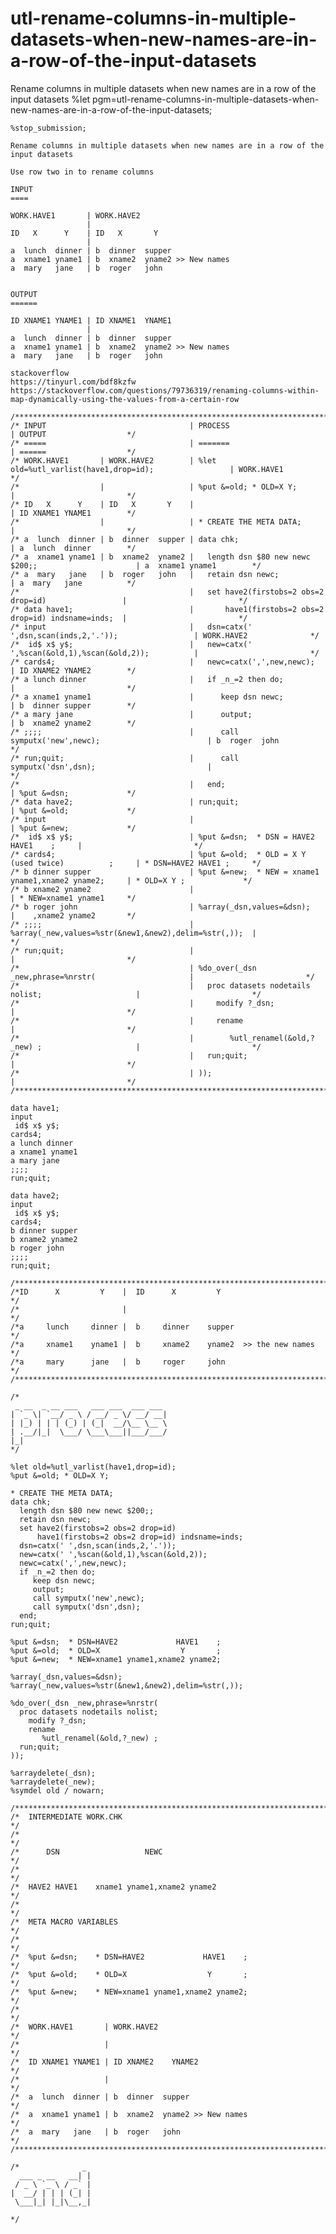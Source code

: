 # utl-rename-columns-in-multiple-datasets-when-new-names-are-in-a-row-of-the-input-datasets
Rename columns in multiple datasets when new names are in a row of the input datasets
    %let pgm=utl-rename-columns-in-multiple-datasets-when-new-names-are-in-a-row-of-the-input-datasets;

    %stop_submission;

    Rename columns in multiple datasets when new names are in a row of the input datasets

    Use row two in to rename columns

    INPUT
    ====

    WORK.HAVE1       | WORK.HAVE2
                     |
    ID   X      Y    | ID   X       Y
                     |
    a  lunch  dinner | b  dinner  supper
    a  xname1 yname1 | b  xname2  yname2 >> New names
    a  mary   jane   | b  roger   john


    OUTPUT
    ======

    ID XNAME1 YNAME1 | ID XNAME1  YNAME1
                     |
    a  lunch  dinner | b  dinner  supper
    a  xname1 yname1 | b  xname2  yname2 >> New names
    a  mary   jane   | b  roger   john

    stackoverflow
    https://tinyurl.com/bdf8kzfw
    https://stackoverflow.com/questions/79736319/renaming-columns-within-map-dynamically-using-the-values-from-a-certain-row

    /**************************************************************************************************************************/
    /* INPUT                                | PROCESS                                               | OUTPUT                  */
    /* =====                                | =======                                               | ======                  */
    /* WORK.HAVE1       | WORK.HAVE2        | %let old=%utl_varlist(have1,drop=id);                 | WORK.HAVE1              */
    /*                  |                   | %put &=old; * OLD=X Y;                                |                         */
    /* ID   X      Y    | ID   X       Y    |                                                       | ID XNAME1 YNAME1        */
    /*                  |                   | * CREATE THE META DATA;                               |                         */
    /* a  lunch  dinner | b  dinner  supper | data chk;                                             | a  lunch  dinner        */
    /* a  xname1 yname1 | b  xname2  yname2 |   length dsn $80 new newc $200;;                      | a  xname1 yname1        */
    /* a  mary   jane   | b  roger   john   |   retain dsn newc;                                    | a  mary   jane          */
    /*                                      |   set have2(firstobs=2 obs=2 drop=id)                 |                         */
    /* data have1;                          |       have1(firstobs=2 obs=2 drop=id) indsname=inds;  |                         */
    /* input                                |   dsn=catx(' ',dsn,scan(inds,2,'.'));                 | WORK.HAVE2              */
    /*  id$ x$ y$;                          |   new=catx(' ',%scan(&old,1),%scan(&old,2));          |                         */
    /* cards4;                              |   newc=catx(',',new,newc);                            | ID XNAME2 YNAME2        */
    /* a lunch dinner                       |   if _n_=2 then do;                                   |                         */
    /* a xname1 yname1                      |      keep dsn newc;                                   | b  dinner supper        */
    /* a mary jane                          |      output;                                          | b  xname2 yname2        */
    /* ;;;;                                 |      call symputx('new',newc);                        | b  roger  john          */
    /* run;quit;                            |      call symputx('dsn',dsn);                         |                         */
    /*                                      |   end;                                                | %put &=dsn;             */
    /* data have2;                          | run;quit;                                             | %put &=old;             */
    /* input                                |                                                       | %put &=new;             */
    /*  id$ x$ y$;                          | %put &=dsn;  * DSN = HAVE2             HAVE1    ;     |                         */
    /* cards4;                              | %put &=old;  * OLD = X Y  (used twice)          ;     | * DSN=HAVE2 HAVE1 ;     */
    /* b dinner supper                      | %put &=new;  * NEW = xname1 yname1,xname2 yname2;     | * OLD=X Y ;             */
    /* b xname2 yname2                      |                                                       | * NEW=xname1 yname1     */
    /* b roger john                         | %array(_dsn,values=&dsn);                             |    ,xname2 yname2       */
    /* ;;;;                                 | %array(_new,values=%str(&new1,&new2),delim=%str(,));  |                         */
    /* run;quit;                            |                                                       |                         */
    /*                                      | %do_over(_dsn _new,phrase=%nrstr(                     |                         */
    /*                                      |   proc datasets nodetails nolist;                     |                         */
    /*                                      |     modify ?_dsn;                                     |                         */
    /*                                      |     rename                                            |                         */
    /*                                      |        %utl_renamel(&old,?_new) ;                     |                         */
    /*                                      |   run;quit;                                           |                         */
    /*                                      | ));                                                   |                         */
    /**************************************************************************************************************************/

    data have1;
    input
     id$ x$ y$;
    cards4;
    a lunch dinner
    a xname1 yname1
    a mary jane
    ;;;;
    run;quit;

    data have2;
    input
     id$ x$ y$;
    cards4;
    b dinner supper
    b xname2 yname2
    b roger john
    ;;;;
    run;quit;

    /**************************************************************************************************************************/
    /*ID      X         Y    |  ID      X         Y                                                                           */
    /*                       |                                                                                                */
    /*a     lunch     dinner |  b     dinner    supper                                                                        */
    /*a     xname1    yname1 |  b     xname2    yname2  >> the new names                                                      */
    /*a     mary      jane   |  b     roger     john                                                                          */
    /**************************************************************************************************************************/

    /*
     _ __  _ __ ___   ___ ___  ___ ___
    | `_ \| `__/ _ \ / __/ _ \/ __/ __|
    | |_) | | | (_) | (_|  __/\__ \__ \
    | .__/|_|  \___/ \___\___||___/___/
    |_|
    */

    %let old=%utl_varlist(have1,drop=id);
    %put &=old; * OLD=X Y;

    * CREATE THE META DATA;
    data chk;
      length dsn $80 new newc $200;;
      retain dsn newc;
      set have2(firstobs=2 obs=2 drop=id)
          have1(firstobs=2 obs=2 drop=id) indsname=inds;
      dsn=catx(' ',dsn,scan(inds,2,'.'));
      new=catx(' ',%scan(&old,1),%scan(&old,2));
      newc=catx(',',new,newc);
      if _n_=2 then do;
         keep dsn newc;
         output;
         call symputx('new',newc);
         call symputx('dsn',dsn);
      end;
    run;quit;

    %put &=dsn;  * DSN=HAVE2             HAVE1    ;
    %put &=old;  * OLD=X                  Y       ;
    %put &=new;  * NEW=xname1 yname1,xname2 yname2;

    %array(_dsn,values=&dsn);
    %array(_new,values=%str(&new1,&new2),delim=%str(,));

    %do_over(_dsn _new,phrase=%nrstr(
      proc datasets nodetails nolist;
        modify ?_dsn;
        rename
           %utl_renamel(&old,?_new) ;
      run;quit;
    ));

    %arraydelete(_dsn);
    %arraydelete(_new);
    %symdel old / nowarn;

    /**************************************************************************************************************************/
    /*  INTERMEDIATE WORK.CHK                                                                                                 */
    /*                                                                                                                        */
    /*      DSN                   NEWC                                                                                        */
    /*                                                                                                                        */
    /*  HAVE2 HAVE1    xname1 yname1,xname2 yname2                                                                            */
    /*                                                                                                                        */
    /*  META MACRO VARIABLES                                                                                                  */
    /*                                                                                                                        */
    /*  %put &=dsn;    * DSN=HAVE2             HAVE1    ;                                                                     */
    /*  %put &=old;    * OLD=X                  Y       ;                                                                     */
    /*  %put &=new;    * NEW=xname1 yname1,xname2 yname2;                                                                     */
    /*                                                                                                                        */
    /*  WORK.HAVE1       | WORK.HAVE2                                                                                         */
    /*                   |                                                                                                    */
    /*  ID XNAME1 YNAME1 | ID XNAME2    YNAME2                                                                                */
    /*                   |                                                                                                    */
    /*  a  lunch  dinner | b  dinner  supper                                                                                  */
    /*  a  xname1 yname1 | b  xname2  yname2 >> New names                                                                     */
    /*  a  mary   jane   | b  roger   john                                                                                    */
    /**************************************************************************************************************************/

    /*              _
      ___ _ __   __| |
     / _ \ `_ \ / _` |
    |  __/ | | | (_| |
     \___|_| |_|\__,_|

    */
